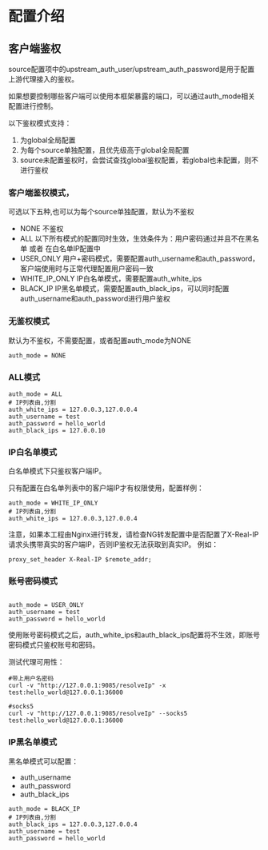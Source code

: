 # 配置介绍

## 客户端鉴权
source配置项中的upstream_auth_user/upstream_auth_password是用于配置上游代理接入的鉴权。

如果想要控制哪些客户端可以使用本框架暴露的端口，可以通过auth_mode相关配置进行控制。

以下鉴权模式支持：
1. 为global全局配置
2. 为每个source单独配置，且优先级高于global全局配置
3. source未配置鉴权时，会尝试查找global鉴权配置，若global也未配置，则不进行鉴权

### 客户端鉴权模式，
可选以下五种,也可以为每个source单独配置，默认为不鉴权
- NONE 不鉴权
- ALL 以下所有模式的配置同时生效，生效条件为：用户密码通过并且不在黑名单 或者 在白名单IP配置中
- USER_ONLY 用户+密码模式，需要配置auth_username和auth_password，客户端使用时与正常代理配置用户密码一致
- WHITE_IP_ONLY IP白名单模式，需要配置auth_white_ips
- BLACK_IP IP黑名单模式，需要配置auth_black_ips，可以同时配置auth_username和auth_password进行用户鉴权

### 无鉴权模式
默认为不鉴权，不需要配置，或者配置auth_mode为NONE

```
auth_mode = NONE
```

### ALL模式
```
auth_mode = ALL
# IP列表由,分割
auth_white_ips = 127.0.0.3,127.0.0.4
auth_username = test
auth_password = hello_world
auth_black_ips = 127.0.0.10
```

### IP白名单模式
白名单模式下只鉴权客户端IP。

只有配置在白名单列表中的客户端IP才有权限使用，配置样例：

```
auth_mode = WHITE_IP_ONLY
# IP列表由,分割
auth_white_ips = 127.0.0.3,127.0.0.4
```

注意，如果本工程由Nginx进行转发，请检查NG转发配置中是否配置了X-Real-IP 请求头携带真实的客户端IP，否则IP鉴权无法获取到真实IP。
例如：
```
proxy_set_header X-Real-IP $remote_addr;
```

### 账号密码模式

```

auth_mode = USER_ONLY
auth_username = test
auth_password = hello_world

```

使用账号密码模式之后，auth_white_ips和auth_black_ips配置将不生效，即账号密码模式只鉴权账号和密码。

测试代理可用性：
```
#带上用户名密码
curl -v "http://127.0.0.1:9085/resolveIp" -x test:hello_world@127.0.0.1:36000

#socks5
curl -v "http://127.0.0.1:9085/resolveIp" --socks5 test:hello_world@127.0.0.1:36000
```

### IP黑名单模式
黑名单模式可以配置：
- auth_username
- auth_password
- auth_black_ips

```
auth_mode = BLACK_IP
# IP列表由,分割
auth_black_ips = 127.0.0.3,127.0.0.4
auth_username = test
auth_password = hello_world
```